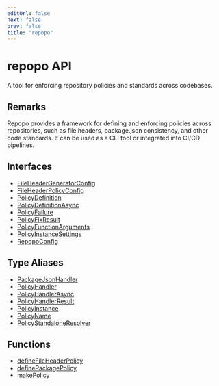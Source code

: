 ```yaml
---
editUrl: false
next: false
prev: false
title: "repopo"
---
```


# repopo API

A tool for enforcing repository policies and standards across codebases.

## Remarks

Repopo provides a framework for defining and enforcing policies across repositories,
such as file headers, package.json consistency, and other code standards.
It can be used as a CLI tool or integrated into CI/CD pipelines.

## Interfaces

- [FileHeaderGeneratorConfig](/api/interfaces/fileheadergeneratorconfig/)
- [FileHeaderPolicyConfig](/api/interfaces/fileheaderpolicyconfig/)
- [PolicyDefinition](/api/interfaces/policydefinition/)
- [PolicyDefinitionAsync](/api/interfaces/policydefinitionasync/)
- [PolicyFailure](/api/interfaces/policyfailure/)
- [PolicyFixResult](/api/interfaces/policyfixresult/)
- [PolicyFunctionArguments](/api/interfaces/policyfunctionarguments/)
- [PolicyInstanceSettings](/api/interfaces/policyinstancesettings/)
- [RepopoConfig](/api/interfaces/repopoconfig/)

## Type Aliases

- [PackageJsonHandler](/api/type-aliases/packagejsonhandler/)
- [PolicyHandler](/api/type-aliases/policyhandler/)
- [PolicyHandlerAsync](/api/type-aliases/policyhandlerasync/)
- [PolicyHandlerResult](/api/type-aliases/policyhandlerresult/)
- [PolicyInstance](/api/type-aliases/policyinstance/)
- [PolicyName](/api/type-aliases/policyname/)
- [PolicyStandaloneResolver](/api/type-aliases/policystandaloneresolver/)

## Functions

- [defineFileHeaderPolicy](/api/functions/definefileheaderpolicy/)
- [definePackagePolicy](/api/functions/definepackagepolicy/)
- [makePolicy](/api/functions/makepolicy/)
